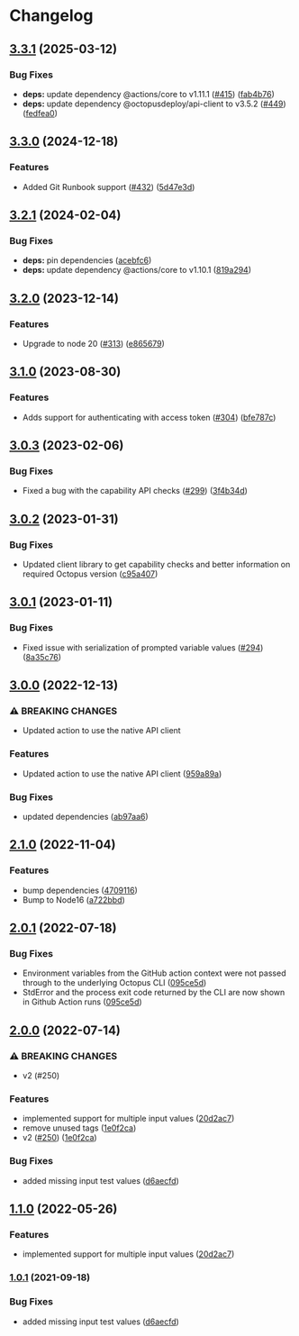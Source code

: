 # Changelog

## [3.3.1](https://github.com/OctopusDeploy/run-runbook-action/compare/v3.3.0...v3.3.1) (2025-03-12)


### Bug Fixes

* **deps:** update dependency @actions/core to v1.11.1 ([#415](https://github.com/OctopusDeploy/run-runbook-action/issues/415)) ([fab4b76](https://github.com/OctopusDeploy/run-runbook-action/commit/fab4b769c78e06838f6255e3ff0b81e05e6a5376))
* **deps:** update dependency @octopusdeploy/api-client to v3.5.2 ([#449](https://github.com/OctopusDeploy/run-runbook-action/issues/449)) ([fedfea0](https://github.com/OctopusDeploy/run-runbook-action/commit/fedfea0bc9ac5ec06b373dd0f0d924506425bf9c))

## [3.3.0](https://github.com/OctopusDeploy/run-runbook-action/compare/v3.2.1...v3.3.0) (2024-12-18)


### Features

* Added Git Runbook support ([#432](https://github.com/OctopusDeploy/run-runbook-action/issues/432)) ([5d47e3d](https://github.com/OctopusDeploy/run-runbook-action/commit/5d47e3d695793db309166fa556fa90b8f5d3c1da))

## [3.2.1](https://github.com/OctopusDeploy/run-runbook-action/compare/v3.2.0...v3.2.1) (2024-02-04)


### Bug Fixes

* **deps:** pin dependencies ([acebfc6](https://github.com/OctopusDeploy/run-runbook-action/commit/acebfc6660a9528f98fc7d6c99dd9abe98957db4))
* **deps:** update dependency @actions/core to v1.10.1 ([819a294](https://github.com/OctopusDeploy/run-runbook-action/commit/819a294b0de3608c047eb70eb805812b90c6d0be))

## [3.2.0](https://github.com/OctopusDeploy/run-runbook-action/compare/v3.1.0...v3.2.0) (2023-12-14)


### Features

* Upgrade to node 20 ([#313](https://github.com/OctopusDeploy/run-runbook-action/issues/313)) ([e865679](https://github.com/OctopusDeploy/run-runbook-action/commit/e8656790c7cd18f71542d44fe39f4603cebf49db))

## [3.1.0](https://github.com/OctopusDeploy/run-runbook-action/compare/v3.0.3...v3.1.0) (2023-08-30)


### Features

* Adds support for authenticating with access token ([#304](https://github.com/OctopusDeploy/run-runbook-action/issues/304)) ([bfe787c](https://github.com/OctopusDeploy/run-runbook-action/commit/bfe787c9edc46583003bee50964ecaf50ef9be93))

## [3.0.3](https://github.com/OctopusDeploy/run-runbook-action/compare/v3.0.2...v3.0.3) (2023-02-06)


### Bug Fixes

* Fixed a bug with the capability API checks ([#299](https://github.com/OctopusDeploy/run-runbook-action/issues/299)) ([3f4b34d](https://github.com/OctopusDeploy/run-runbook-action/commit/3f4b34df1a8e6c495a0b753729f5ec2baae6068a))

## [3.0.2](https://github.com/OctopusDeploy/run-runbook-action/compare/v3.0.1...v3.0.2) (2023-01-31)


### Bug Fixes

* Updated client library to get capability checks and better information on required Octopus version ([c95a407](https://github.com/OctopusDeploy/run-runbook-action/commit/c95a4072fe95fbd5c2ef93a03adfe4031c6cd062))

## [3.0.1](https://github.com/OctopusDeploy/run-runbook-action/compare/v3.0.0...v3.0.1) (2023-01-11)


### Bug Fixes

* Fixed issue with serialization of prompted variable values ([#294](https://github.com/OctopusDeploy/run-runbook-action/issues/294)) ([8a35c76](https://github.com/OctopusDeploy/run-runbook-action/commit/8a35c76594ad28a6e0a50f508237e44c6441bc26))

## [3.0.0](https://github.com/OctopusDeploy/run-runbook-action/compare/v2.1.0...v3.0.0) (2022-12-13)


### ⚠ BREAKING CHANGES

* Updated action to use the native API client

### Features

* Updated action to use the native API client ([959a89a](https://github.com/OctopusDeploy/run-runbook-action/commit/959a89aae391c0bbc8b118154bd7af203d51dbee))


### Bug Fixes

* updated dependencies ([ab97aa6](https://github.com/OctopusDeploy/run-runbook-action/commit/ab97aa6bde4b51dfcb725f5915f41f363b2bb30d))

## [2.1.0](https://github.com/OctopusDeploy/run-runbook-action/compare/v2.0.1...v2.1.0) (2022-11-04)


### Features

* bump dependencies ([4709116](https://github.com/OctopusDeploy/run-runbook-action/commit/470911616347dc299be6363b57f658c1323b04c9))
* Bump to Node16 ([a722bbd](https://github.com/OctopusDeploy/run-runbook-action/commit/a722bbdf3736900191982e8f63954993ca518bd1))

## [2.0.1](https://github.com/OctopusDeploy/run-runbook-action/compare/v2.0.0...v2.0.1) (2022-07-18)


### Bug Fixes

* Environment variables from the GitHub action context were not passed through to the underlying Octopus CLI ([095ce5d](https://github.com/OctopusDeploy/run-runbook-action/commit/095ce5d0bbce0cdb2ad33eb047a44f7779427073))
* StdError and the process exit code returned by the CLI are now shown in Github Action runs ([095ce5d](https://github.com/OctopusDeploy/run-runbook-action/commit/095ce5d0bbce0cdb2ad33eb047a44f7779427073))

## [2.0.0](https://github.com/OctopusDeploy/run-runbook-action/compare/v1.1.0...v2.0.0) (2022-07-14)


### ⚠ BREAKING CHANGES

* v2 (#250)

### Features

* implemented support for multiple input values ([20d2ac7](https://github.com/OctopusDeploy/run-runbook-action/commit/20d2ac72af431bc293141d6b6bc8e7f27dc7d85d))
* remove unused tags ([1e0f2ca](https://github.com/OctopusDeploy/run-runbook-action/commit/1e0f2caf65b6a0c647c0a354f2a1a54149ca71ec))
* v2 ([#250](https://github.com/OctopusDeploy/run-runbook-action/issues/250)) ([1e0f2ca](https://github.com/OctopusDeploy/run-runbook-action/commit/1e0f2caf65b6a0c647c0a354f2a1a54149ca71ec))


### Bug Fixes

* added missing input test values ([d6aecfd](https://github.com/OctopusDeploy/run-runbook-action/commit/d6aecfd7d7faa79cd4b7148d9c1d1d0428611ba1))

## [1.1.0](https://github.com/OctopusDeploy/run-runbook-action/compare/v1.0.1...v1.1.0) (2022-05-26)


### Features

* implemented support for multiple input values ([20d2ac7](https://github.com/OctopusDeploy/run-runbook-action/commit/20d2ac72af431bc293141d6b6bc8e7f27dc7d85d))

### [1.0.1](https://www.github.com/OctopusDeploy/run-runbook-action/compare/v1.0.0...v1.0.1) (2021-09-18)


### Bug Fixes

* added missing input test values ([d6aecfd](https://www.github.com/OctopusDeploy/run-runbook-action/commit/d6aecfd7d7faa79cd4b7148d9c1d1d0428611ba1))

